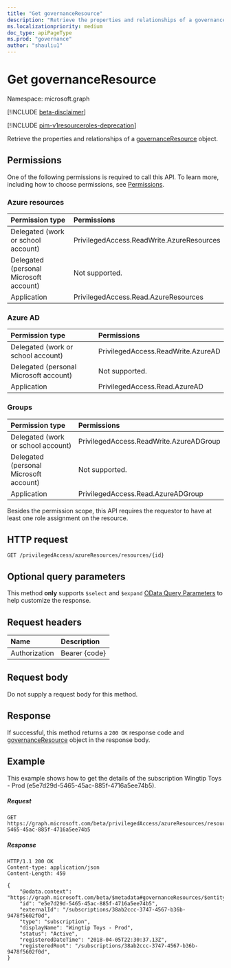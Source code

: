 ```yaml
---
title: "Get governanceResource"
description: "Retrieve the properties and relationships of a governanceResource object."
ms.localizationpriority: medium
doc_type: apiPageType
ms.prod: "governance"
author: "shauliu1"
---
```


# Get governanceResource

Namespace: microsoft.graph

[!INCLUDE [beta-disclaimer](../../includes/beta-disclaimer.md)]

[!INCLUDE [pim-v1resourceroles-deprecation](../../includes/pim-v1resourceroles-deprecation.md)]

Retrieve the properties and relationships of a [governanceResource](../resources/governanceresource.md) object.

## Permissions
One of the following permissions is required to call this API. To learn more, including how to choose permissions, see [Permissions](/graph/permissions-reference#privileged-access-permissions).

### Azure resources

| Permission type | Permissions |
|:--------------- |:----------- |
| Delegated (work or school account) | PrivilegedAccess.ReadWrite.AzureResources |
| Delegated (personal Microsoft account) | Not supported. |
| Application | PrivilegedAccess.Read.AzureResources |

### Azure AD

| Permission type | Permissions |
|:--------------- |:----------- |
| Delegated (work or school account) | PrivilegedAccess.ReadWrite.AzureAD |
| Delegated (personal Microsoft account) | Not supported. |
| Application | PrivilegedAccess.Read.AzureAD |

### Groups

|Permission type | Permissions |
|:-------------- |:----------- |
| Delegated (work or school account) | PrivilegedAccess.ReadWrite.AzureADGroup |
| Delegated (personal Microsoft account) | Not supported. |
| Application | PrivilegedAccess.Read.AzureADGroup |

Besides the permission scope, this API requires the requestor to have at least one role assignment on the resource.

## HTTP request
<!-- { "blockType": "ignored" } -->
```http
GET /privilegedAccess/azureResources/resources/{id}
```

## Optional query parameters
This method **only** supports  `$select` and `$expand` [OData Query Parameters](/graph/query-parameters) to help customize the response.

## Request headers
| Name      |Description|
|:----------|:----------|
| Authorization  | Bearer {code}|

## Request body
Do not supply a request body for this method.
## Response
If successful, this method returns a `200 OK` response code and [governanceResource](../resources/governanceresource.md) object in the response body.

## Example
This example shows how to get the details of the subscription Wingtip Toys - Prod (e5e7d29d-5465-45ac-885f-4716a5ee74b5).
<!-- {
  "blockType": "request",
  "name": "get_governanceresource"
}-->
##### Request
```http
GET https://graph.microsoft.com/beta/privilegedAccess/azureResources/resources/e5e7d29d-5465-45ac-885f-4716a5ee74b5
```
##### Response
<!-- {
  "blockType": "response",
  "truncated": false,
  "@odata.type": "microsoft.graph.governanceResource"
} -->
```http
HTTP/1.1 200 OK
Content-type: application/json
Content-Length: 459

{
    "@odata.context": "https://graph.microsoft.com/beta/$metadata#governanceResources/$entity",
    "id": "e5e7d29d-5465-45ac-885f-4716a5ee74b5",
    "externalId": "/subscriptions/38ab2ccc-3747-4567-b36b-9478f5602f0d",
    "type": "subscription",
    "displayName": "Wingtip Toys - Prod",
    "status": "Active",
    "registeredDateTime": "2018-04-05T22:30:37.13Z",
    "registeredRoot": "/subscriptions/38ab2ccc-3747-4567-b36b-9478f5602f0d",    
}
```

<!-- uuid: 8fcb5dbc-d5aa-4681-8e31-b001d5168d79
2015-10-25 14:57:30 UTC -->
<!--
{
  "type": "#page.annotation",
  "description": "Get governanceResource",
  "keywords": "",
  "section": "documentation",
  "tocPath": "",
  "suppressions": []
}
-->


